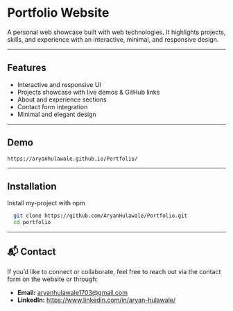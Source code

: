 # Portfolio Website

A personal web showcase built with web technologies. It highlights projects, skills, and experience with an interactive, minimal, and responsive design.

---

## Features
- Interactive and responsive UI  
- Projects showcase with live demos & GitHub links  
- About and experience sections  
- Contact form integration  
- Minimal and elegant design  

---

## Demo

```
https://aryanhulawale.github.io/Portfolio/
```

---

## Installation

Install my-project with npm

```bash
  git clone https://github.com/AryanHulawale/Portfolio.git
  cd portfolio
```

---

## 📬 Contact

If you’d like to connect or collaborate, feel free to reach out via the contact form on the website or through:

- **Email:** aryanhulawale1703@gmail.com  
- **LinkedIn:** https://www.linkedin.com/in/aryan-hulawale/




